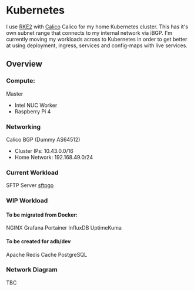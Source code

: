 # Kubernetes
I use [RKE2](https://github.com/rancher/rke2) with [Calico](https://github.com/projectcalico/calico) Calico for my home Kubernetes cluster.
This has it's own subnet range that connects to my internal network via iBGP.
I'm currently moving my workloads across to Kubernetes in order to get better at using deployment, ingress, services and config-maps with live services.

## Overview
### Compute:
Master
* Intel NUC
Worker
* Raspberry Pi 4

### Networking
Calico BGP (Dummy AS64512)
* Cluster IPs: 10.43.0.0/16
* Home Network: 192.168.49.0/24

### Current Workload
SFTP Server [sftpgo](https://github.com/drakkan/sftpgo)

### WIP Workload 
#### To be migrated from Docker:
NGINX
Grafana
Portainer
InfluxDB
UptimeKuma

#### To be created for adb/dev
Apache
Redis Cache
PostgreSQL

### Network Diagram
TBC
